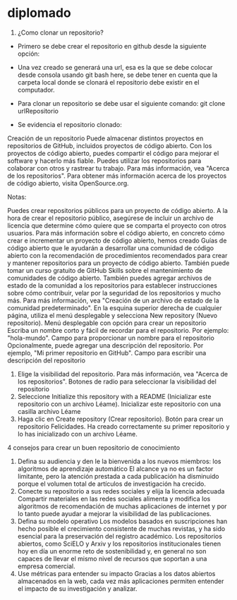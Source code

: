 ﻿# diplomado

1. ¿Como clonar un repositorio?
- Primero se debe crear el repositorio en github desde la siguiente opción:  



- Una vez creado se generará una url, esa es la que se debe colocar desde consola usando git bash here, se debe tener en cuenta que la carpeta local donde se clonará el repositorio debe existir en el computador. 



- Para clonar un repositorio se debe usar el siguiente comando: 
  git clone urlRepositorio 



- Se evidencia el repositorio clonado: 


Creación de un repositorio
Puede almacenar distintos proyectos en repositorios de GitHub, incluidos proyectos de código abierto. Con los proyectos de código abierto, puedes compartir el código para mejorar el software y hacerlo más fiable. Puedes utilizar los repositorios para colaborar con otros y rastrear tu trabajo. Para más información, vea "Acerca de los repositorios". Para obtener más información acerca de los proyectos de código abierto, visita OpenSource.org.

Notas:

Puedes crear repositorios públicos para un proyecto de código abierto. A la hora de crear el repositorio público, asegúrese de incluir un archivo de licencia que determine cómo quiere que se comparta el proyecto con otros usuarios. Para más información sobre el código abierto, en concreto cómo crear e incrementar un proyecto de código abierto, hemos creado Guías de código abierto que le ayudarán a desarrollar una comunidad de código abierto con la recomendación de procedimientos recomendados para crear y mantener repositorios para un proyecto de código abierto.
También puede tomar un curso gratuito de GitHub Skills sobre el mantenimiento de comunidades de código abierto.
También puedes agregar archivos de estado de la comunidad a los repositorios para establecer instrucciones sobre cómo contribuir, velar por la seguridad de los repositorios y mucho más. Para más información, vea "Creación de un archivo de estado de la comunidad predeterminado".
En la esquina superior derecha de cualquier página, utiliza el menú desplegable  y selecciona New repository (Nuevo repositorio).
Menú desplegable con opción para crear un repositorio
Escriba un nombre corto y fácil de recordar para el repositorio. Por ejemplo: "hola-mundo".
Campo para proporcionar un nombre para el repositorio
Opcionalmente, puede agregar una descripción del repositorio. Por ejemplo, "Mi primer repositorio en GitHub".
Campo para escribir una descripción del repositorio
1. Elige la visibilidad del repositorio. Para más información, vea "Acerca de los repositorios".
Botones de radio para seleccionar la visibilidad del repositorio
1. Seleccione Initialize this repository with a README (Inicializar este repositorio con un archivo Léame).
Inicializar este repositorio con una casilla archivo Léame
1. Haga clic en Create repository (Crear repositorio).
Botón para crear un repositorio
Felicidades. Ha creado correctamente su primer repositorio y lo has inicializado con un archivo Léame.

4 consejos para crear un buen repositorio de conocimiento
1. Defina su audiencia y den le la bienvenida a los nuevos miembros: los algoritmos de aprendizaje automático
El alcance ya no es un factor limitante, pero la atención prestada a cada publicación ha disminuido porque el volumen total de artículos de investigación ha crecido. 
2. Conecte su repositorio a sus redes sociales y elija la licencia adecuada
Compartir materiales en las redes sociales alimenta y modifica los algoritmos de recomendación de muchas aplicaciones de internet y por lo tanto puede ayudar a mejorar la visibilidad de las publicaciones.
3. Defina su modelo operativo
Los modelos basados en suscripciones han hecho posible el crecimiento consistente de muchas revistas, y ha sido esencial para la preservación del registro académico. Los repositorios abiertos, como SciELO y Arxiv y los repositorios institucionales tienen hoy en día un enorme reto de sostenibilidad y, en general no son capaces de llevar el mismo nivel de recursos que soportan a una empresa comercial.
4. Use métricas para entender su impacto
Gracias a los datos abiertos almacenados en la web, cada vez más aplicaciones permiten entender el impacto de su investigación y analizar.

  

